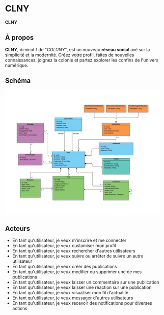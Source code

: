 # CLNY

**CLNY**

## À propos

**CLNY**, diminutif de "*COLONY*", est un nouveau **réseau social** axé sur la simplicité et la modernité. Créez votre profil, faites de nouvelles connaissances, joignez la colonie et partez explorer les confins de l'univers numérique.

## Schéma

![uml](uml.jpg)

## Acteurs

- En tant qu'utilisateur, je veux m'inscrire et me connecter
- En tant qu'utilisateur, je veux customiser mon profil
- En tant qu'utilisateur, je veux rechercher d'autres utilisateurs
- En tant qu'utilisateur, je veux suivre ou arrêter de suivre un autre utilisateur
- En tant qu'utilisateur, je veux créer des publications
- En tant qu'utilisateur, je veux modifier ou supprimer une de mes publications
- En tant qu'utilisateur, je veux laisser un commentaire sur une publication
- En tant qu'utilisateur, je veux laisser une réaction sur une publication
- En tant qu'utilisateur, je veux visualiser mon fil d'actualité
- En tant qu'utilisateur, je veux messager d'autres utilisateurs
- En tant qu'utilisateur, je veux recevoir des notifications pour diverses actions
